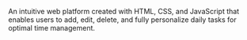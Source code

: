 An intuitive web platform created with HTML, CSS, and JavaScript that enables users to add, edit, delete, and fully personalize daily tasks for optimal time management.
